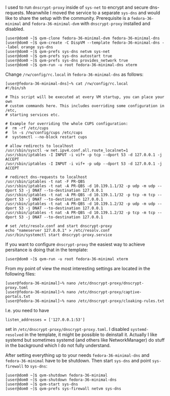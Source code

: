 I used to run `dnscrypt-proxy` inside of `sys-net` to encrypt and secure dns-requests. Meanwhile I moved the service to a separate `sys-dns` and would like to share the setup with the community. Prerequisite is a `fedora-36-minimal` and `fedora-36-minimal-dvm` with `dnscrypt-proxy` installed and disabled.
```
[user@dom0 ~]$ qvm-clone fedora-36-minimal-dvm fedora-36-minimal-dns
[user@dom0 ~]$ qvm-create -C DispVM --template fedora-36-minimal-dns --label orange sys-dns
[user@dom0 ~]$ qvm-prefs sys-dns netvm sys-net
[user@dom0 ~]$ qvm-prefs sys-dns autostart true
[user@dom0 ~]$ qvm-prefs sys-dns provides_network true
[user@dom0 ~]$ qvm-run -u root fedora-36-minimal-dns xterm
```
Change `/rw/config/rc.local` in `fedora-36-minimal-dns` as follows:
```
[user@fedora-36-minimal-dns]~% cat /rw/config/rc.local
#!/bin/sh

# This script will be executed at every VM startup, you can place your own
# custom commands here. This includes overriding some configuration in /etc,
# starting services etc.

# Example for overriding the whole CUPS configuration:
#  rm -rf /etc/cups
#  ln -s /rw/config/cups /etc/cups
#  systemctl --no-block restart cups

# allow redirects to localhost
/usr/sbin/sysctl -w net.ipv4.conf.all.route_localnet=1
/usr/sbin/iptables -I INPUT -i vif+ -p tcp --dport 53 -d 127.0.0.1 -j ACCEPT
/usr/sbin/iptables -I INPUT -i vif+ -p udp --dport 53 -d 127.0.0.1 -j ACCEPT

# redirect dns-requests to localhost
/usr/sbin/iptables -t nat -F PR-QBS
/usr/sbin/iptables -t nat -A PR-QBS -d 10.139.1.1/32 -p udp -m udp --dport 53 -j DNAT --to-destination 127.0.0.1
/usr/sbin/iptables -t nat -A PR-QBS -d 10.139.1.1/32 -p tcp -m tcp --dport 53 -j DNAT --to-destination 127.0.0.1
/usr/sbin/iptables -t nat -A PR-QBS -d 10.139.1.2/32 -p udp -m udp --dport 53 -j DNAT --to-destination 127.0.0.1
/usr/sbin/iptables -t nat -A PR-QBS -d 10.139.1.2/32 -p tcp -m tcp --dport 53 -j DNAT --to-destination 127.0.0.1

# set /etc/resolv.conf and start dnscrypt-proxy
echo "nameserver 127.0.0.1" > /etc/resolv.conf
/usr/bin/systemctl start dnscrypt-proxy.service
```
If you want to configure `dnscrypt-proxy` the easiest way to achieve persitance is doing that in the template:
```
[user@dom0 ~]$ qvm-run -u root fedora-36-minimal xterm
```
From my point of view the most interesting settings are located in the following files:
```
[user@fedora-36-minimal]~% nano /etc/dnscrypt-proxy/dnscrypt-proxy.toml 
[user@fedora-36-minimal]~% nano /etc/dnscrypt-proxy/captive-portals.txt 
[user@fedora-36-minimal]~% nano /etc/dnscrypt-proxy/cloaking-rules.txt
```
I.e. you need to have
```
listen_addresses = ['127.0.0.1:53']
```
set in `/etc/dnscrypt-proxy/dnscrypt-proxy.toml`. I disabled `systemd-resolved` in the template, it might be possible to deinstall it. Actually I like systemd but sometimes systemd (and others like NetworkManager) do stuff in the background which I do not fully understand. 

After setting everything up to your needs `fedora-36-minimal-dns` and `fedora-36-minimal` have to be shutdown. Then start `sys-dns` and point `sys-firewall` to `sys-dns`:
```
[user@dom0 ~]$ qvm-shutdown fedora-36-minimal
[user@dom0 ~]$ qvm-shutdown fedora-36-minimal-dns
[user@dom0 ~]$ qvm-start sys-dns
[user@dom0 ~]$ qvm-prefs sys-firewall netvm sys-dns
```